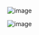 ![image](https://github.com/user-attachments/assets/59042517-b14b-4823-a187-024c87c7bee4)

![image](https://github.com/user-attachments/assets/340f8908-2873-4a4b-8d4c-e659b7874d20)
